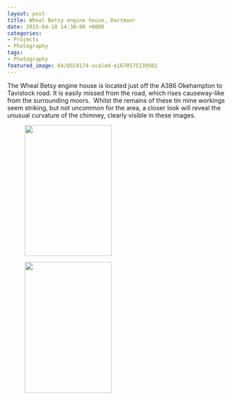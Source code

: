 ```yaml
---
layout: post
title: Wheal Betsy engine house, Dartmoor
date: 2015-04-18 14:38:00 +0000
categories:
- Projects
- Photography
tags:
- Photography
featured_image: 04/DSC0174-scaled-e1670575139502
---
```

The Wheal Betsy engine house is located just off the A386 Okehampton to Tavistock road. It is easily missed from the road, which rises causeway-like from the surrounding moors.  Whilst the remains of these tin mine workings seem striking, but not uncommon for the area, a closer look will reveal the unusual curvature of the chimney, clearly visible in these images.

<div class="gallery">

<figure><a href="{{ site.baseurl }}/wp-content/uploads/2022/12/DSC0174-scaled.jpg"><img src="https://res.cloudinary.com/circleseven/image/upload/q_auto,f_auto/12/DSC0174-199x300" width="199" height="300" alt="" loading="lazy"></a></figure>
<figure><a href="{{ site.baseurl }}/wp-content/uploads/2022/12/DSC0171-scaled.jpg"><img src="https://res.cloudinary.com/circleseven/image/upload/q_auto,f_auto/12/DSC0171-199x300" width="199" height="300" alt="" loading="lazy"></a></figure>

</div>
